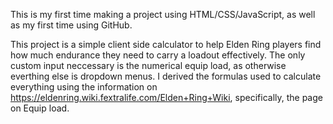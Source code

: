 This is my first time making a project using HTML/CSS/JavaScript, as well as my first time using GitHub.

This project is a simple client side calculator to help Elden Ring players find how much endurance they need to carry a loadout effectively. 
The only custom input neccessary is the numerical equip load, as otherwise everthing else is dropdown menus.
I derived the formulas used to calculate everything using the information on https://eldenring.wiki.fextralife.com/Elden+Ring+Wiki,
specifically, the page on Equip load.
